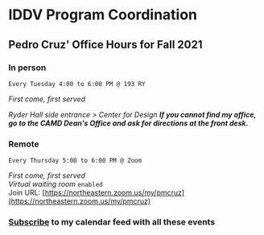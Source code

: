 # IDDV Program Coordination

## Pedro Cruz' Office Hours for Fall 2021


### In person


```
Every Tuesday 4:00 to 6:00 PM @ 193 RY
```
*First come, first served*

*Ryder Hall side entrance > Center for Design*
***If you cannot find my office, go to the CAMD Dean's Office and ask for directions at the front desk.***

### Remote


```
Every Thursday 5:00 to 6:00 PM @ Zoom
```
*First come, first served*  
*Virtual waiting room* `enabled`  
Join URL: [https://northeastern.zoom.us/my/pmcruz](https://northeastern.zoom.us/my/pmcruz)

### [Subscribe](https://northeastern.instructure.com/feeds/calendars/user_FNPBg0PwkOUoevFbk8hyxrtvUzi2TdLeJAcFB8Sj.ics) to my calendar feed with all these events

